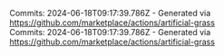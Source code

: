 Commits: 2024-06-18T09:17:39.786Z - Generated via https://github.com/marketplace/actions/artificial-grass
<br>
Commits: 2024-06-18T09:17:39.786Z - Generated via https://github.com/marketplace/actions/artificial-grass
<br>
